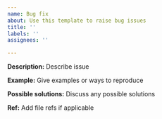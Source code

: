 ```yaml
---
name: Bug fix
about: Use this template to raise bug issues
title: ''
labels: ''
assignees: ''

---
```


**Description:**
Describe issue

**Example:**
Give examples or ways to reproduce

**Possible solutions:**
Discuss any possible solutions

**Ref:**
Add file refs if applicable
